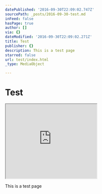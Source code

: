 ```yaml
---
datePublished: '2016-09-30T22:09:02.747Z'
sourcePath: _posts/2016-09-30-test.md
inFeed: false
hasPage: true
author: []
via: {}
dateModified: '2016-09-30T22:09:02.271Z'
title: Test
publisher: {}
description: This is a test page
starred: false
url: test/index.html
_type: MediaObject

---
```

# Test

<iframe src="https://the-grid.github.io/ed-userhtml/?g=eJx9kEFuwyAQRfc-BWWPoaQ2RrEj9Qw9AJoAsolssDK0SW5fUlddJFJnOf_N_D_Toz2HNZN8W_1As79mfoIv2Lr0UJFSY0rj7A04Y-fgYyYDoRbY-nlkndwJoWWjm1YorRq6f5jAOf3wqlG67aRs356QS3B5KoyS3aM0-TBO93kt9lXPt1SHqn9hjCwBMaRYIgOaBUI07-7DR_Svpmy6amEACWOF_vfECs92oJyvMHpwst7M8RZdsJCLQW3T8qtynNKl5ML6hOU3f4G-AY3HaMM" height="244" style=""></iframe>

This is a test page